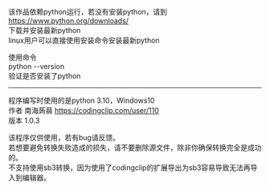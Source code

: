 该作品依赖python运行，若没有安装python，请到  
https://www.python.org/downloads/  
下载并安装最新python  
linux用户可以直接使用安装命令安装最新python  

使用命令  
python --version  
验证是否安装了python  

---
程序编写时使用的是python 3.10，Windows10  
作者 南海蒟蒻 https://codingclip.com/user/110  
版本 1.0.3  

该程序仅供使用，若有bug请反馈。  
若想要避免转换失败造成的损失，请不要删除源文件，除非你确保转换完全是成功的。  
不支持使用sb3转换，因为使用了codingclip的扩展导出为sb3容易导致无法再导入到编辑器。  
